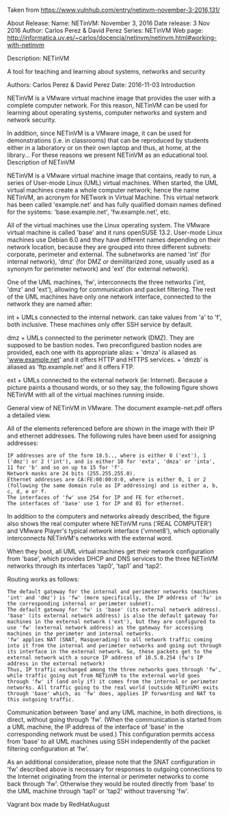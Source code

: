Taken from https://www.vulnhub.com/entry/netinvm-november-3-2016,131/ 

About Release:
    Name: NETinVM: November 3, 2016
    Date release: 3 Nov 2016
    Author: Carlos Perez & David Perez
    Series: NETinVM
    Web page: http://informatica.uv.es/~carlos/docencia/netinvm/netinvm.html#working-with-netinvm

Description:
NETinVM

A tool for teaching and learning about systems, networks and security

Authors: Carlos Perez & David Perez Date: 2016-11-03
Introduction

NETinVM is a VMware virtual machine image that provides the user with a complete computer network. For this reason, NETinVM can be used for learning about operating systems, computer networks and system and network security.

In addition, since NETinVM is a VMware image, it can be used for demonstrations (i.e. in classrooms) that can be reproduced by students either in a laboratory or on their own laptop and thus, at home, at the library... For these reasons we present NETinVM as an educational tool.
Description of NETinVM

NETinVM is a VMware virtual machine image that contains, ready to run, a series of User-mode Linux (UML) virtual machines. When started, the UML virtual machines create a whole computer network; hence the name NETinVM, an acronym for NETwork in Virtual Machine. This virtual network has been called 'example.net' and has fully qualified domain names defined for the systems: 'base.example.net', 'fw.example.net', etc.

All of the virtual machines use the Linux operating system. The VMware virtual machine is called 'base' and it runs openSUSE 13.2. User-mode Linux machines use Debian 6.0 and they have different names depending on their network location, because they are grouped into three different subnets: corporate, perimeter and external. The subnetworks are named 'int' (for internal network), 'dmz' (for DMZ or demilitarized zone, usually used as a synonym for perimeter network) and 'ext' (for external network).

One of the UML machines, 'fw', interconnects the three networks ('int, 'dmz' and 'ext'), allowing for communication and packet filtering. The rest of the UML machines have only one network interface, connected to the network they are named after:

int<X> + UMLs connected to the internal network. can take values from 'a' to 'f', both inclusive. These machines only offer SSH service by default.

dmz<X> + UMLs connected to the perimeter network (DMZ). They are supposed to be bastion nodes. Two preconfigured bastion nodes are provided, each one with its appropriate alias: + 'dmza' is aliased as 'www.example.net' and it offers HTTP and HTTPS services. + 'dmzb' is aliased as 'ftp.example.net' and it offers FTP.

ext<X> + UMLs connected to the external network (ie: Internet). Because a picture paints a thousand words, or so they say, the following figure shows NETinVM with all of the virtual machines running inside.

General view of NETinVM in VMware. The document example-net.pdf offers a detailed view.

All of the elements referenced before are shown in the image with their IP and ethernet addresses. The following rules have been used for assigning addresses:

    IP addresses are of the form 10.5.., where is either 0 ('ext'), 1 ('dmz') or 2 ('int'), and is either 10 for 'exta', 'dmza' or 'inta', 11 for 'b' and so on up to 15 for 'f'.
    Network masks are 24 bits (255.255.255.0).
    Ethernet addresses are CA:FE:00:00:0:0, where is either 0, 1 or 2 (following the same domain rule as IP addressing) and is either a, b, c, d, e or f.
    The interfaces of 'fw' use 254 for IP and FE for ethernet.
    The interfaces of 'base' use 1 for IP and 01 for ethernet.

In addition to the computers and networks already described, the figure also shows the real computer where NETinVM runs ('REAL COMPUTER') and VMware Player's typical network interface ('vmnet8'), which optionally interconnects NETinVM's networks with the external word.

When they boot, all UML virtual machines get their network configuration from 'base', which provides DHCP and DNS services to the three NETinVM networks through its interfaces 'tap0', 'tap1' and 'tap2'.

Routing works as follows:

    The default gateway for the internal and perimeter networks (machines 'int' and 'dmz') is 'fw' (more specifically, the IP address of 'fw' in the corresponding internal or perimeter subnet).
    The default gateway for 'fw' is 'base' (its external network address). 'base' (its external network address) is also the default gateway for machines in the external network ('ext'), but they are configured to use 'fw' (external network address) as the gateway for accessing machines in the perimeter and internal networks.
    'fw' applies NAT (SNAT, Masquerading) to all network traffic coming into it from the internal and perimeter networks and going out through its interface in the external network. So, these packets get to the external network with a source IP address of 10.5.0.254 (fw's IP address in the external network)
    Thus, IP traffic exchanged among the three networks goes through 'fw', while traffic going out from NETinVM to the external world goes through 'fw' if (and only if) it comes from the internal or perimeter networks. All traffic going to the real world (outside NETinVM) exits through 'base' which, as 'fw' does, applies IP forwarding and NAT to this outgoing traffic.

Communication between 'base' and any UML machine, in both directions, is direct, without going through 'fw'. (When the communication is started from a UML machine, the IP address of the interface of 'base' in the corresponding network must be used.) This configuration permits access from 'base' to all UML machines using SSH independently of the packet filtering configuration at 'fw'.

As an additional consideration, please note that the SNAT configuration in 'fw' described above is necessary for responses to outgoing connections to the Internet originating from the internal or perimeter networks to come back through 'fw'. Otherwise they would be routed directly from 'base' to the UML machine through 'tap1' or 'tap2' without traversing 'fw'.

Vagrant box made by RedHatAugust
